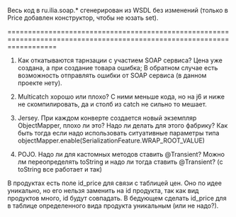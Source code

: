 Весь код в ru.ilia.soap.* сгенерирован из WSDL без изменений (только в Price добавлен конструктор, чтобы не юзать set).

========================================================================================================================
1. Как откатываются тарнзации с участием SOAP сервиса? Цена уже создана, а при создание товара ошибка; В обратном случае есть
возможность отправлять ошибки от SOAP сервиса (в данном проекте нету).

2. Multicatch хорошо или плохо? С ними меньше кода, но на j6 и ниже не скомпилировать, да и столб из catch не сильно то мешает.

3. Jersey. При каждом конверте создается новый экземпляр ObjectMapper, плохо ли это? Надо ли делать для этого фабрику?
Как быть тогда если надо использовать ситуативные параметры типа objectMapper.enable(SerializationFeature.WRAP_ROOT_VALUE)

4. POJO. Надо ли для кастомных методов ставить @Transient? Можно лм переопределять toString и надо ли тогда ставить @Transient? (с toString все работает и так)


В продуктах есть поле id_price для связи с таблицей цен. Оно по идее уникально, но его нельзя заменить на id продукта,
так как вид продуктов много, id будут совпадать. В бедующем сделать id_price для в таблице определенного вида продукта
уникальным (или не надо?).